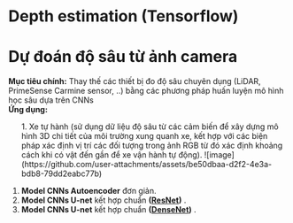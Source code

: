# Depth estimation (Tensorflow)

# Dự đoán độ sâu từ ảnh camera

**Mục tiêu chính:** Thay thế các thiết bị đo độ sâu chuyên dụng (LiDAR, PrimeSense Carmine sensor, ..) bằng các phương pháp huấn luyện mô hình học sâu dựa trên CNNs  
**Ứng dụng:** 
<ul>
  <lu>
    1. Xe tự hành (sử dụng dữ liệu độ sâu từ các cảm biến để xây dựng mô hình 3D chi tiết của môi trường xung quanh xe, kết hợp với các biện pháp xác định vị trí các đối tượng trong ảnh RGB từ đó xác định khoảng           cách khi có vật đến gần để xe vận hành tự động). ![image](https://github.com/user-attachments/assets/be50dbaa-d2f2-4e3a-bdb8-79dd2eabc77b)

  </lu>
  <lu></lu>
</ul>


1.  **Model CNNs Autoencoder** đơn giản.
2.  **Model CNNs U-net** kết hợp chuẩn **([ResNet](https://arxiv.org/abs/1512.03385))** .
3.  **Model CNNs U-net** kết hợp chuẩn **([DenseNet](https://arxiv.org/abs/1608.06993))** .

